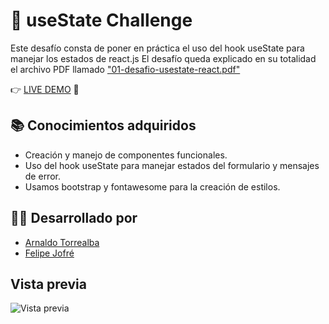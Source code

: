 # 🚀 useState Challenge

Este desafío consta de poner en práctica el uso del hook useState para manejar los estados de react.js El desafío queda explicado en su totalidad el archivo PDF llamado ["01-desafio-usestate-react.pdf"](https://github.com/felipejoq/react-states-challenge/blob/main/01-desafio-usestate-react.pdf?raw=true)

👉 [LIVE DEMO](https://felipejoq.github.io/react-states-challenge) 📝

## 📚 Conocimientos adquiridos

-   Creación y manejo de componentes funcionales.
-   Uso del hook useState para manejar estados del formulario y mensajes de error.
-   Usamos bootstrap y fontawesome para la creación de estilos.

## 👨‍💻 Desarrollado por

-   [Arnaldo Torrealba](https://github.com/arnaldotorrealba)
-   [Felipe Jofré](https://github.com/felipejoq)

## Vista previa

![Vista previa](https://github.com/felipejoq/react-states-challenge/blob/main/preview.png?raw=true)
